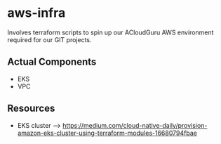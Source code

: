 # aws-infra
Involves terraform scripts to spin up our ACloudGuru AWS environment required for our GIT projects.

## Actual Components
- EKS
- VPC

## Resources
- EKS cluster --> https://medium.com/cloud-native-daily/provision-amazon-eks-cluster-using-terraform-modules-16680794fbae